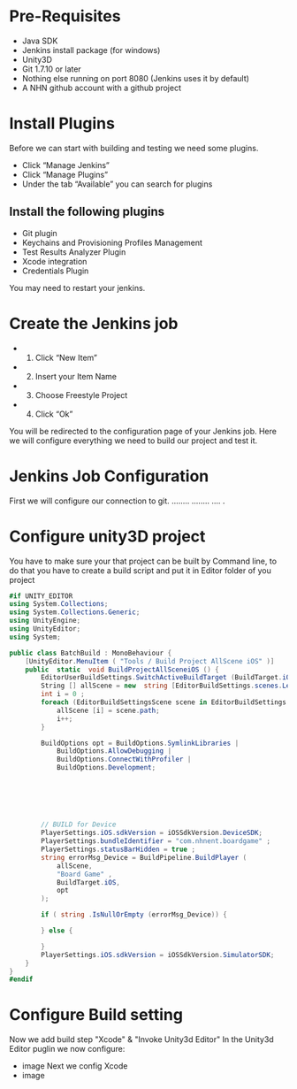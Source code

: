 # Pre-Requisites 
* Java SDK
* Jenkins install package (for windows)
* Unity3D
* Git 1.7.10 or later
* Nothing else running on port 8080 (Jenkins uses it by default)
* A NHN github account with a github project
# Install Plugins
Before we can start with building and testing we need some plugins.
* Click “Manage Jenkins”
* Click “Manage Plugins”
* Under the tab “Available” you can search for plugins

<h2>Install the following plugins</h2>

* Git plugin
* Keychains and Provisioning Profiles Management
* Test Results Analyzer Plugin
* Xcode integration
* Credentials Plugin

You may need to restart your jenkins.

# Create the Jenkins job
* 1. Click “New Item”
* 2. Insert your Item Name
* 3. Choose Freestyle Project
* 4. Click “Ok”

You will be redirected to the configuration page of your Jenkins job. Here we will configure everything we need to build our project and test it.

# Jenkins Job Configuration
First we will configure our connection to git.
........
........
....
.
# Configure unity3D project
You have to make sure your that project can be built by Command line, to do that you have to create a build script and put it in Editor folder of you project
```c#
#if UNITY_EDITOR
using System.Collections;
using System.Collections.Generic;
using UnityEngine;
using UnityEditor;
using System;

public class BatchBuild : MonoBehaviour {
	[UnityEditor.MenuItem ( "Tools / Build Project AllScene iOS" )]
	public  static  void BuildProjectAllSceneiOS () {	
		EditorUserBuildSettings.SwitchActiveBuildTarget (BuildTarget.iOS);
		String [] allScene = new  string [EditorBuildSettings.scenes.Length];
		int i = 0 ;
		foreach (EditorBuildSettingsScene scene in EditorBuildSettings.scenes) {
			allScene [i] = scene.path;
			i++;
		}

		BuildOptions opt = BuildOptions.SymlinkLibraries |
			BuildOptions.AllowDebugging |
			BuildOptions.ConnectWithProfiler |
			BuildOptions.Development;
			
			
			
			
			

		// BUILD for Device
		PlayerSettings.iOS.sdkVersion = iOSSdkVersion.DeviceSDK;
		PlayerSettings.bundleIdentifier = "com.nhnent.boardgame" ;
		PlayerSettings.statusBarHidden = true ;
		string errorMsg_Device = BuildPipeline.BuildPlayer (
			allScene,
			"Board Game" ,
			BuildTarget.iOS,
			opt
		);

		if ( string .IsNullOrEmpty (errorMsg_Device)) {

		} else {

		}
		PlayerSettings.iOS.sdkVersion = iOSSdkVersion.SimulatorSDK;
	}
}
#endif
```

# Configure Build setting
Now we add build step "Xcode" & "Invoke Unity3d Editor"
In the Unity3d Editor puglin we now configure:
* image
Next we config Xcode
* image

